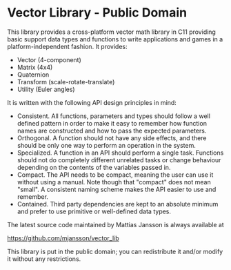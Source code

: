 # Vector Library  -  Public Domain

This library provides a cross-platform vector math library in C11 providing basic support data types and
functions to write applications and games in a platform-independent fashion. It provides:

* Vector (4-component)
* Matrix (4x4)
* Quaternion
* Transform (scale-rotate-translate)
* Utility (Euler angles)

It is written with the following API design principles in mind:

* Consistent. All functions, parameters and types should follow a well defined pattern in order to make it easy to remember how function names are constructed and how to pass the expected parameters.
* Orthogonal. A function should not have any side effects, and there should be only one way to perform an operation in the system.
* Specialized. A function in an API should perform a single task. Functions should not do completely different unrelated tasks or change behaviour depending on the contents of the variables passed in.
* Compact. The API needs to be compact, meaning the user can use it without using a manual. Note though that "compact" does not mean "small". A consistent naming scheme makes the API easier to use and remember.
* Contained. Third party dependencies are kept to an absolute minimum and prefer to use primitive or well-defined data types.
  
The latest source code maintained by Mattias Jansson is always available at

https://github.com/mjansson/vector_lib

This library is put in the public domain; you can redistribute it and/or modify it without any restrictions.

